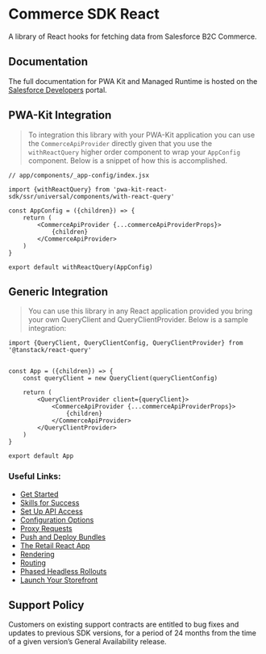 # Commerce SDK React

A library of React hooks for fetching data from Salesforce B2C Commerce.

## Documentation

The full documentation for PWA Kit and Managed Runtime is hosted on the [Salesforce Developers](https://developer.salesforce.com/docs/commerce/pwa-kit-managed-runtime/overview) portal.

## PWA-Kit Integration

> To integration this library with your PWA-Kit application you can use the `CommerceApiProvider` directly given that you use the `withReactQuery` higher order component to wrap your `AppConfig` component. Below is a snippet of how this is accomplished.

```
// app/components/_app-config/index.jsx

import {withReactQuery} from 'pwa-kit-react-sdk/ssr/universal/components/with-react-query'

const AppConfig = ({children}) => {
    return (
        <CommerceApiProvider {...commerceApiProviderProps}>
            {children}
        </CommerceApiProvider>
    )
}

export default withReactQuery(AppConfig)
```

## Generic Integration

> You can use this library in any React application provided you bring your own QueryClient and QueryClientProvider. Below is a sample integration:

```
import {QueryClient, QueryClientConfig, QueryClientProvider} from '@tanstack/react-query'


const App = ({children}) => {
    const queryClient = new QueryClient(queryClientConfig)

    return (
        <QueryClientProvider client={queryClient}>
            <CommerceApiProvider {...commerceApiProviderProps}>
                {children}
            </CommerceApiProvider>
        </QueryClientProvider>
    )
}

export default App
```

### Useful Links:

-   [Get Started](https://developer.salesforce.com/docs/commerce/pwa-kit-managed-runtime/guide/getting-started.html)
-   [Skills for Success](https://developer.salesforce.com/docs/commerce/pwa-kit-managed-runtime/guide/skills-for-success.html)
-   [Set Up API Access](https://developer.salesforce.com/docs/commerce/pwa-kit-managed-runtime/guide/setting-up-api-access.html)
-   [Configuration Options](https://developer.salesforce.com/docs/commerce/pwa-kit-managed-runtime/guide/configuration-options.html)
-   [Proxy Requests](https://developer.salesforce.com/docs/commerce/pwa-kit-managed-runtime/guide/proxying-requests.html)
-   [Push and Deploy Bundles](https://developer.salesforce.com/docs/commerce/pwa-kit-managed-runtime/guide/pushing-and-deploying-bundles.html)
-   [The Retail React App](https://developer.salesforce.com/docs/commerce/pwa-kit-managed-runtime/guide/retail-react-app.html)
-   [Rendering](https://developer.salesforce.com/docs/commerce/pwa-kit-managed-runtime/guide/rendering.html)
-   [Routing](https://developer.salesforce.com/docs/commerce/pwa-kit-managed-runtime/guide/routing.html)
-   [Phased Headless Rollouts](https://developer.salesforce.com/docs/commerce/pwa-kit-managed-runtime/guide/phased-headless-rollouts.html)
-   [Launch Your Storefront](https://developer.salesforce.com/docs/commerce/pwa-kit-managed-runtime/guide/launching-your-storefront.html)

## Support Policy
Customers on existing support contracts are entitled to bug fixes and updates to previous SDK versions, for a period of 24 months from the time of a given version’s General Availability release.